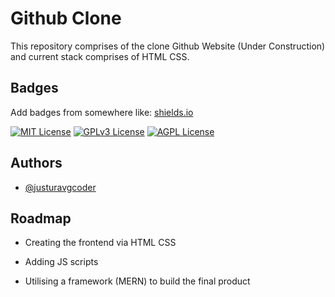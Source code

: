 
# Github Clone

This repository comprises of the clone Github Website (Under Construction) and current stack comprises of HTML CSS.


## Badges

Add badges from somewhere like: [shields.io](https://shields.io/)

[![MIT License](https://img.shields.io/badge/License-MIT-green.svg)](https://choosealicense.com/licenses/mit/)
[![GPLv3 License](https://img.shields.io/badge/License-GPL%20v3-yellow.svg)](https://opensource.org/licenses/)
[![AGPL License](https://img.shields.io/badge/license-AGPL-blue.svg)](http://www.gnu.org/licenses/agpl-3.0)





## Authors

- [@justuravgcoder](https://www.github.com/justuravgcoder)


## Roadmap

- Creating the frontend via HTML CSS

- Adding JS scripts

- Utilising a framework (MERN) to build the final product


